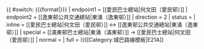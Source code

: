 {{ #switch: {{{format|}}}
  | endpoint1 = [[愛民巴士總站|何文田（愛民邨）]]
  | endpoint2 = [[逸東邨公共交通總站|東涌（逸東邨）]]
  | direction = 2
  | status =
  | inline = [[愛民巴士總站|何文田（愛民邨）]] ↔ [[逸東邨公共交通總站|東涌（逸東邨）]]
  | special = [[滿東邨巴士總站|東涌（滿東邨）]] → [[愛民巴士總站|何文田（愛民邨）]]
  | normal =
  | full =
}}<noinclude>[[Category:城巴路線模板|E21A]]</noinclude>